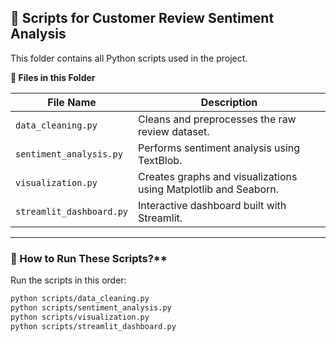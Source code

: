 ## 📂 Scripts for Customer Review Sentiment Analysis  

This folder contains all Python scripts used in the project.  

**📄 Files in this Folder**  

| File Name               | Description                                                     |
|-------------------------|-----------------------------------------------------------------|
| `data_cleaning.py`      | Cleans and preprocesses the raw review dataset.                 |
| `sentiment_analysis.py` | Performs sentiment analysis using TextBlob.                     |
| `visualization.py`      | Creates graphs and visualizations using Matplotlib and Seaborn. |
| `streamlit_dashboard.py` | Interactive dashboard built with Streamlit.                    |

---

### 🚀 How to Run These Scripts?**  

Run the scripts in this order:  

```bash
python scripts/data_cleaning.py
python scripts/sentiment_analysis.py
python scripts/visualization.py
python scripts/streamlit_dashboard.py
